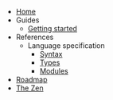 - [Home](/)
- Guides
  - [Getting started](/guides/getting-started.md)
- References
  - Language specification
    - [Syntax](/references/language-specification/syntax)
    - [Types](/references/language-specification/types)
    - [Modules](/references/language-specification/modules)
- [Roadmap](/roadmap.md)
- [The Zen](/the-zen.md)
